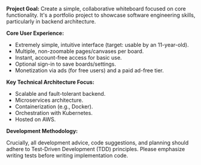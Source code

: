**Project Goal:** Create a simple, collaborative whiteboard focused on core functionality. It's a portfolio project to showcase software engineering skills, particularly in backend architecture.

**Core User Experience:**

- Extremely simple, intuitive interface (target: usable by an 11-year-old).
- Multiple, non-zoomable pages/canvases per board.
- Instant, account-free access for basic use.
- Optional sign-in to save boards/settings.
- Monetization via ads (for free users) and a paid ad-free tier.

**Key Technical Architecture Focus:**

- Scalable and fault-tolerant backend.
- Microservices architecture.
- Containerization (e.g., Docker).
- Orchestration with Kubernetes.
- Hosted on AWS.

**Development Methodology:**

Crucially, all development advice, code suggestions, and planning should adhere to Test-Driven Development (TDD) principles. Please emphasize writing tests before writing implementation code.
